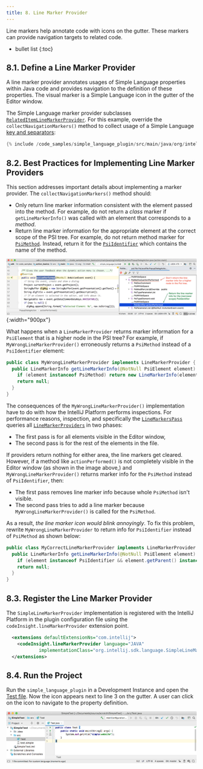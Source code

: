 ```yaml
---
title: 8. Line Marker Provider
---
```


Line markers help annotate code with icons on the gutter.
These markers can provide navigation targets to related code.

* bullet list
{:toc}

## 8.1. Define a Line Marker Provider
A line marker provider annotates usages of Simple Language properties within Java code and provides navigation to the definition of these properties.
The visual marker is a Simple Language icon in the gutter of the Editor window.

The Simple Language marker provider subclasses [`RelatedItemLineMarkerProvider`](upsource:///platform/lang-api/src/com/intellij/codeInsight/daemon/RelatedItemLineMarkerProvider.java).
For this example, override the `collectNavigationMarkers()` method to collect usage of a Simple Language [key and separators](/tutorials/custom_language_support/language_and_filetype.md#define-the-language): 
```java
{% include /code_samples/simple_language_plugin/src/main/java/org/intellij/sdk/language/SimpleLineMarkerProvider.java %}
```

## 8.2. Best Practices for Implementing Line Marker Providers
This section addresses important details about implementing a marker provider.
The `collectNavigationMarkers()` method should:
* Only return line marker information consistent with the element passed into the method. 
  For example, do not return a _class_ marker if `getLineMarkerInfo()` was called with an element that corresponds to a _method_.
* Return line marker information for the appropriate element at the correct scope of the PSI tree. 
  For example, do not return method marker for [`PsiMethod`](upsource:///java/java-psi-api/src/com/intellij/psi/PsiMethod.java). 
  Instead, return it for the [`PsiIdentifier`](upsource:///java/java-psi-api/src/com/intellij/psi/PsiIdentifier.java) which contains the name of the method. 
  
![Line Marker Location](img/line_marker_location.png){:width="900px"}

What happens when a `LineMarkerProvider` returns marker information for a `PsiElement` that is a higher node in the PSI tree?
For example, if `MyWrongLineMarkerProvider()` erroneously returns a `PsiMethod` instead of a `PsiIdentifier` element:
```java
public class MyWrongLineMarkerProvider implements LineMarkerProvider {
  public LineMarkerInfo getLineMarkerInfo(@NotNull PsiElement element) {
    if (element instanceof PsiMethod) return new LineMarkerInfo(element, ...);
    return null;
  }
}
```

The consequences of the `MyWrongLineMarkerProvider()` implementation have to do with how the IntelliJ Platform performs inspections.
For performance reasons, inspection, and specifically the [`LineMarkersPass`](upsource:///platform/lang-impl/src/com/intellij/codeInsight/daemon/impl/LineMarkersPass.java) queries all [`LineMarkerProviders`](upsource:///platform/lang-api/src/com/intellij/codeInsight/daemon/LineMarkerProviders.java) in two phases:
* The first pass is for all elements visible in the Editor window,
* The second pass is for the rest of the elements in the file.

If providers return nothing for either area, the line markers get cleared.
However, if a method like `actionPerformed()` is not completely visible in the Editor window (as shown in the image above,) and `MyWrongLineMarkerProvider()` returns marker info for the `PsiMethod` instead of `PsiIdentifier`, then:
* The first pass removes line marker info because whole `PsiMethod` isn't visible. 
* The second pass tries to add a line marker because `MyWrongLineMarkerProvider()` is called for the `PsiMethod`. 

As a result, _the line marker icon would blink annoyingly_.
To fix this problem, rewrite `MyWrongLineMarkerProvider` to return info for `PsiIdentifier` instead of `PsiMethod` as shown below:
```java
public class MyCorrectLineMarkerProvider implements LineMarkerProvider {
  public LineMarkerInfo getLineMarkerInfo(@NotNull PsiElement element) {
    if (element instanceof PsiIdentifier && element.getParent() instanceof PsiMethod) return new LineMarkerInfo(element, ...);
    return null;
  }
}
```

## 8.3. Register the Line Marker Provider
The `SimpleLineMarkerProvider` implementation is registered with the IntelliJ Platform in the plugin configuration file using the `codeInsight.lineMarkerProvider` extension point.
```xml
  <extensions defaultExtensionNs="com.intellij">
    <codeInsight.lineMarkerProvider language="JAVA" 
            implementationClass="org.intellij.sdk.language.SimpleLineMarkerProvider"/>
  </extensions>
```

## 8.4. Run the Project
Run the `simple_language_plugin` in a Development Instance and open the [Test file](/tutorials/custom_language_support/annotator.md#run-the-project).
Now the icon appears next to line 3 on the gutter.
A user can click on the icon to navigate to the property definition.

![Line Marker](img/line_marker.png)
